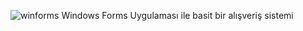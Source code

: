 ![winforms](https://github.com/zkk256/AlisverisSistemi-WindowsFormsApp/assets/78305533/5906e823-d771-4353-8e97-9fc829eae3f1)
Windows Forms Uygulaması ile basit bir alışveriş sistemi
